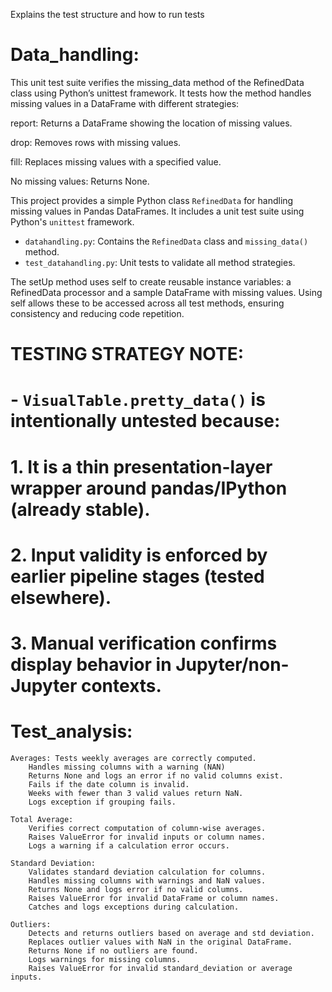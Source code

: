 Explains the test structure and how to run tests

# Data_handling:

This unit test suite verifies the missing_data method of the RefinedData class using Python’s unittest framework. It tests how the method handles missing values in a DataFrame with different strategies:

report: Returns a DataFrame showing the location of missing values.

drop: Removes rows with missing values.

fill: Replaces missing values with a specified value.

No missing values: Returns None.

This project provides a simple Python class `RefinedData` for handling missing values in Pandas DataFrames. It includes a unit test suite using Python's `unittest` framework.

- `datahandling.py`: Contains the `RefinedData` class and `missing_data()` method.
- `test_datahandling.py`: Unit tests to validate all method strategies.

The setUp method uses self to create reusable instance variables: a RefinedData processor and a sample DataFrame with missing values. Using self allows these to be accessed across all test methods, ensuring consistency and reducing code repetition.


# TESTING STRATEGY NOTE:
# - `VisualTable.pretty_data()` is intentionally untested because:
#   1. It is a thin presentation-layer wrapper around pandas/IPython (already stable).
#   2. Input validity is enforced by earlier pipeline stages (tested elsewhere).
#   3. Manual verification confirms display behavior in Jupyter/non-Jupyter contexts.

# Test_analysis:

    Averages: Tests weekly averages are correctly computed.
        Handles missing columns with a warning (NAN)
        Returns None and logs an error if no valid columns exist.
        Fails if the date column is invalid.
        Weeks with fewer than 3 valid values return NaN.
        Logs exception if grouping fails.

    Total Average: 
        Verifies correct computation of column-wise averages.
        Raises ValueError for invalid inputs or column names.
        Logs a warning if a calculation error occurs.

    Standard Deviation:
        Validates standard deviation calculation for columns.
        Handles missing columns with warnings and NaN values.
        Returns None and logs error if no valid columns.
        Raises ValueError for invalid DataFrame or column names.
        Catches and logs exceptions during calculation.

    Outliers:
        Detects and returns outliers based on average and std deviation.
        Replaces outlier values with NaN in the original DataFrame.
        Returns None if no outliers are found.
        Logs warnings for missing columns.
        Raises ValueError for invalid standard_deviation or average inputs.



